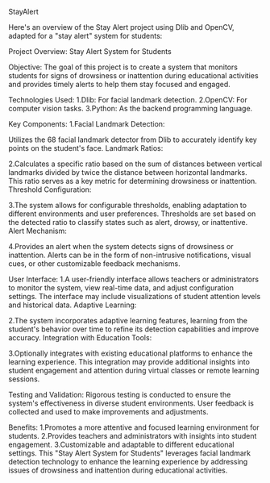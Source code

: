 StayAlert

Here's an overview of the Stay Alert project using Dlib and OpenCV, adapted for a "stay alert" system for students:

Project Overview: Stay Alert System for Students

Objective: The goal of this project is to create a system that monitors students for signs of drowsiness or inattention during educational activities and provides timely alerts to help them stay focused and engaged.

Technologies Used:
1.Dlib: For facial landmark detection.
2.OpenCV: For computer vision tasks.
3.Python: As the backend programming language.

Key Components:
1.Facial Landmark Detection:

Utilizes the 68 facial landmark detector from Dlib to accurately identify key points on the student's face.
Landmark Ratios:

2.Calculates a specific ratio based on the sum of distances between vertical landmarks divided by twice the distance between horizontal landmarks. This ratio serves as a key metric for determining drowsiness or inattention.
Threshold Configuration:

3.The system allows for configurable thresholds, enabling adaptation to different environments and user preferences. Thresholds are set based on the detected ratio to classify states such as alert, drowsy, or inattentive.
Alert Mechanism:

4.Provides an alert when the system detects signs of drowsiness or inattention. Alerts can be in the form of non-intrusive notifications, visual cues, or other customizable feedback mechanisms.

User Interface:
1.A user-friendly interface allows teachers or administrators to monitor the system, view real-time data, and adjust configuration settings. The interface may include visualizations of student attention levels and historical data.
Adaptive Learning:

2.The system incorporates adaptive learning features, learning from the student's behavior over time to refine its detection capabilities and improve accuracy.
Integration with Education Tools:

3.Optionally integrates with existing educational platforms to enhance the learning experience. This integration may provide additional insights into student engagement and attention during virtual classes or remote learning sessions.

Testing and Validation:
Rigorous testing is conducted to ensure the system's effectiveness in diverse student environments. User feedback is collected and used to make improvements and adjustments.

Benefits:
1.Promotes a more attentive and focused learning environment for students.
2.Provides teachers and administrators with insights into student engagement.
3.Customizable and adaptable to different educational settings.
This "Stay Alert System for Students" leverages facial landmark detection technology to enhance the learning experience by addressing issues of drowsiness and inattention during educational activities.
